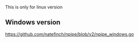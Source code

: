 This is only for linux version

## Windows version

https://github.com/natefinch/npipe/blob/v2/npipe_windows.go

